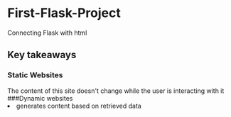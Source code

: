 # First-Flask-Project
Connecting Flask with html
## Key takeaways
<h3>Static Websites</h3>
The content of this site doesn't change while the user is interacting with it
###Dynamic websites
<li>generates content based on retrieved data</li>
  
